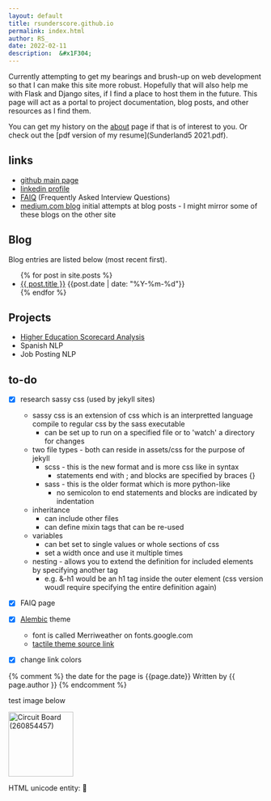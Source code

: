 ```yaml
---
layout: default
title: rsunderscore.github.io
permalink: index.html
author: RS_
date: 2022-02-11
description:  &#x1F304;
---
```



Currently attempting to get my bearings and brush-up on web development so that I can make this site more robust.  Hopefully that will also help me with Flask and Django sites, if I find a place to host them in the future.  This page will act as a portal to project documentation, blog posts, and other resources as I find them.  

You can get my history on the [about](about.html) page if that is of interest to you. Or check out the [pdf version of my resume](Sunderland5 2021.pdf).


## links
- [github main page](http://github.com/rsunderscore)
- [linkedin profile](https://www.linkedin.com/in/robert-sunderland-a072a457/)
- [FAIQ](FAIQ.html) (Frequently Asked Interview Questions)
- [medium.com blog](http://medium.com/@rsunderscore) initial attempts at blog posts - I might mirror some of these blogs on the other site

## Blog <a id="blog" ></a>
Blog entries are listed below (most recent first).  

<ul>
  {% for post in site.posts %}
    <li>
      <a href="{{ post.url }}">{{ post.title }}</a>  {{post.date | date: "%Y-%m-%d"}}
    </li>
  {% endfor %}
</ul>

## Projects<a id='projects'></a>

- [Higher Education Scorecard Analysis](highered)
- Spanish NLP
- Job Posting NLP

## to-do
- [x] research sassy css (used by jekyll sites)
	- sassy css is an extension of css which is an interpretted language compile to regular css by the sass executable
		- can be set up to run on a specified file or to 'watch' a directory for changes
	- two file types - both can reside in assets/css for the purpose of jekyll
		- scss - this is the new format and is more css like in syntax
			- statements end with ; and blocks are specified by braces {}
		- sass - this is the older format which is more python-like
			- no semicolon to end statements and blocks are indicated by indentation
	- inheritance
		- can include other files
		- can define mixin tags that can be re-used
	- variables
		- can bet set to single values or whole sections of css
		- set a width once and use it multiple times
	- nesting - allows you to extend the definition for included elements by specifying another tag
		- e.g. &-h1 would be an h1 tag inside the outer element (css version woudl require specifying the entire definition again)
- [x] FAIQ page
- [x] [Alembic](https://github.com/daviddarnes/alembic) theme
	- font is called Merriweather on fonts.google.com
	- [tactile theme source link](https://github.com/pages-themes/tactile)
- [x] change link colors


{% comment %}
the date for the page is {{page.date}} 
Written by {{ page.author }} 
{% endcomment %}

test image below

<a title="Tobias Hanf, CC BY-SA 3.0 &lt;https://creativecommons.org/licenses/by-sa/3.0&gt;, via Wikimedia Commons" href="https://commons.wikimedia.org/wiki/File:Circuit_Board_(260854457).jpeg">
	<img width="128" alt="Circuit Board (260854457)" src="https://upload.wikimedia.org/wikipedia/commons/thumb/1/13/Circuit_Board_%28260854457%29.jpeg/128px-Circuit_Board_%28260854457%29.jpeg">
</a>

HTML unicode entity: &#x1F304;


